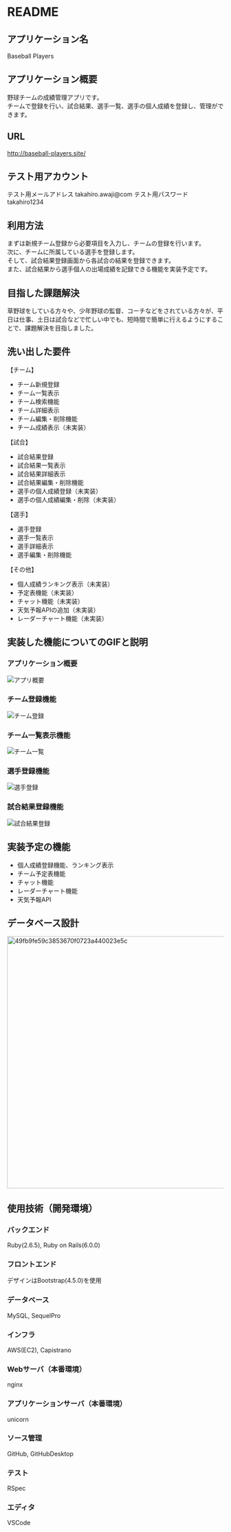 # README

## アプリケーション名
Baseball Players

## アプリケーション概要
野球チームの成績管理アプリです。  
チームで登録を行い、試合結果、選手一覧、選手の個人成績を登録し、管理ができます。

## URL
http://baseball-players.site/

## テスト用アカウント
テスト用メールアドレス
takahiro.awaji@com
テスト用パスワード
takahiro1234

## 利用方法
まずは新規チーム登録から必要項目を入力し、チームの登録を行います。  
次に、チームに所属している選手を登録します。  
そして、試合結果登録画面から各試合の結果を登録できます。  
また、試合結果から選手個人の出場成績を記録できる機能を実装予定です。
 
## 目指した課題解決
草野球をしている方々や、少年野球の監督、コーチなどをされている方々が、平日は仕事、土日は試合などで忙しい中でも、短時間で簡単に行えるようにすることで、課題解決を目指しました。

## 洗い出した要件
【チーム】
* チーム新規登録 
* チーム一覧表示 
* チーム検索機能 
* チーム詳細表示 
* チーム編集・削除機能 
* チーム成績表示（未実装） 
 
【試合】
* 試合結果登録 
* 試合結果一覧表示 
* 試合結果詳細表示 
* 試合結果編集・削除機能 
* 選手の個人成績登録（未実装） 
* 選手の個人成績編集・削除（未実装） 

【選手】
* 選手登録 
* 選手一覧表示 
* 選手詳細表示 
* 選手編集・削除機能 
 
【その他】
* 個人成績ランキング表示（未実装） 
* 予定表機能（未実装） 
* チャット機能（未実装） 
* 天気予報APIの追加（未実装） 
* レーダーチャート機能（未実装） 


## 実装した機能についてのGIFと説明
### アプリケーション概要
![アプリ概要](https://user-images.githubusercontent.com/69838495/99054858-bbe03d00-25dc-11eb-8c11-062193549479.gif)
### チーム登録機能
![チーム登録](https://user-images.githubusercontent.com/69838495/99056229-5d678e80-25dd-11eb-9e86-c45da3cacbf8.gif)
### チーム一覧表示機能
![チーム一覧](https://user-images.githubusercontent.com/69838495/99056211-55a7ea00-25dd-11eb-9fc0-6a7a68c2c0dd.gif)
### 選手登録機能
![選手登録](https://user-images.githubusercontent.com/69838495/99056256-65bfc980-25dd-11eb-8afd-6b5d0ac4c983.gif)
### 試合結果登録機能
![試合結果登録](https://user-images.githubusercontent.com/69838495/99056287-6fe1c800-25dd-11eb-8291-03955584493e.gif)

## 実装予定の機能
* 個人成績登録機能、ランキング表示
* チーム予定表機能 
* チャット機能 
* レーダーチャート機能 
* 天気予報API

## データベース設計
<img width="586" alt="49fb9fe59c3853670f0723a440023e5c" src="https://user-images.githubusercontent.com/69838495/99043625-d660e900-25d1-11eb-848f-6fb106892fa9.png">

## 使用技術（開発環境）
### バックエンド
Ruby(2.6.5), Ruby on Rails(6.0.0)
### フロントエンド
デザインはBootstrap(4.5.0)を使用
### データベース
MySQL, SequelPro
### インフラ
AWS(EC2), Capistrano
### Webサーバ（本番環境）
nginx
### アプリケーションサーバ（本番環境）
unicorn
### ソース管理
GitHub, GitHubDesktop
### テスト
RSpec
### エディタ
VSCode
